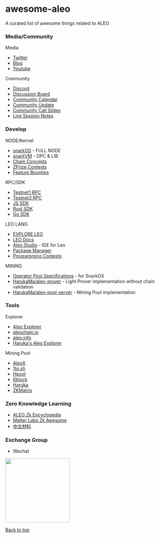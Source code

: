 # awesome-aleo
A curated list of awesome things related to ALEO

### Media/Community

Media

- [Twitter](https://twitter.com/aleohq)
- [Blog](https://www.aleo.org/blog)
- [Youtube](https://www.youtube.com/channel/UCS_HKT2heOC_q88YQLiJt0g)

Community

- [Discord](https://discord.com/invite/aleohq)
- [Discussion Board](https://community.aleo.org/)
- [Community Calendar](https://www.aleo.org/community/calendar) 
- [Community Update](https://bead-rocket-066.notion.site/Community-Updates-9afb0e5356574d1f9f84ccd647283143) 
- [Community Call Slides](https://drive.google.com/drive/folders/1Rb9qDeuDix2BksEXqVM0rgXf1KEWmHs4) 
- [Live Session Notes](https://bead-rocket-066.notion.site/Live-Session-Notes-Discord-381b071c41e345469a159ed446a89ca8) 

### Develop 

NODE/Kernel

- [snarkOS](https://github.com/AleoHQ/snarkOS/) - FULL NODE
- [snarkVM](https://github.com/AleoHQ/snarkVM/) - DPC & LIB
- [Chain Concepts](https://developer.aleo.org/aleo/getting_started/overview)
- [ZPrize Contests](https://www.zprize.io/)
- [Feature Bounties](https://bead-rocket-066.notion.site/Feature-Bounties-2a4d1c4f899b44f1b6e1ae0984e5850c)

RPC/SDK

- [Testnet1 RPC](https://developer.aleo.org/testnet/getting_started/overview)
- [Testnet3 RPC](https://github.com/AleoHQ/snarkOS/tree/testnet3/rpc/documentation/public_endpoints)
- [JS SDK](https://github.com/qqmee/aleo-sdk)  
- [Rust SDK](https://github.com/AleoHQ/aleo) 
- [Go SDK](https://github.com/PineStreetLabs/nemean)

LEO LANG

- [EXPLORE LEO](https://leo-lang.org)
- [LEO Docs](https://developer.aleo.org/developer/getting_started/overview)
- [Aleo Studio](https://aleo.studio) - IDE for Leo
- [Package Manager](https://aleo.pm) 
- [Programming Contests](https://bead-rocket-066.notion.site/Programming-Contests-23542c2b38c54fa4973d8d69bd54450e)

MINING
- [Operator Pool Specifications](https://www.notion.so/Pool-Specifications-4aa2762c4b714d658145b95192f22ae6) - for SnarkOS
- [HarukaMa/aleo-prover](https://github.com/HarukaMa/aleo-prover) - Light Prover implementation without chain validation
- [HarukaMa/aleo-pool-server](https://github.com/HarukaMa/aleo-pool-server) - Mining Pool implementation

### Tools

Explorer

- [Aleo Explorer](https://www.aleo.network)
- [aleochain.io](https://aleochain.io) 
- [aleo.info](https://aleo.info/zh) 
- [Haruka's Aleo Explorer](https://explorer.hamp.app/)

Mining Pool

- [AleoX](https://www.aleox.io/) 
- [1to.sh](https://1to.sh/) 
- [Hpool](https://www.hpool.in/) 
- [6block](https://zk.work) 
- [Haruka](https://hamp.app/)
- [ZKMatrix](https://pool.zkmatrix.io/)

### Zero Knowledge Learning

- [ALEO Zk Encyclopedia](https://bead-rocket-066.notion.site/Zk-Encyclopedia-6675b8e5bdf243c994ca243cf417c3d0) 
- [Matter Labs Zk Awesome](https://github.com/matter-labs/awesome-zero-knowledge-proofs) 
- [中文材料](https://github.com/sec-bit/learning-zkp/blob/master/zkp-resource-list.md)

### Exchange Group
- Wechat
 <img src="https://user-images.githubusercontent.com/105836778/180933270-f187e77b-c656-4e02-b4eb-34675c5301fa.png" width="200">

[Back to top](#awesome-aleo)

